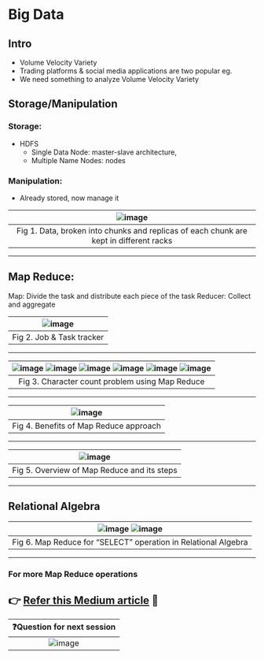 # Big Data
## Intro
- Volume Velocity Variety
- Trading platforms & social media applications are two popular eg.
- We need something to analyze Volume Velocity Variety

## Storage/Manipulation
### Storage: 
- HDFS
  - Single Data Node: master-slave architecture, 
  - Multiple Name Nodes: nodes

### Manipulation:
- Already stored, now manage it
 
| ![image](https://github.com/coder-jkb/Sem7/assets/82302888/47c3be01-9268-4469-9b67-b4d2888d3178) | 
|:--:| 
| Fig 1. Data, broken into chunks and replicas of each chunk are kept in different racks |
---
## Map Reduce:
Map: Divide the task and distribute each piece of the task
Reducer: Collect and aggregate

| ![image](https://github.com/coder-jkb/Sem7/assets/82302888/ef3dbc17-1010-4b1d-96e5-711af35254db) |
|:--:| 
| Fig 2. Job & Task tracker |
---
| ![image](https://github.com/coder-jkb/Sem7/assets/82302888/35952d6b-8741-4417-8498-f2e4c2c4ca8f) ![image](https://github.com/coder-jkb/Sem7/assets/82302888/a1663cdb-ec3f-4228-bbe8-c515299e739e) ![image](https://github.com/coder-jkb/Sem7/assets/82302888/2c0e4cb5-0d6e-48d8-b42a-28d2df43eafa) ![image](https://github.com/coder-jkb/Sem7/assets/82302888/9b83e39e-d7e3-472f-a035-25c95ad757a9) ![image](https://github.com/coder-jkb/Sem7/assets/82302888/b73275f8-c2a3-4586-9487-979ac700263e) ![image](https://github.com/coder-jkb/Sem7/assets/82302888/3ce0884d-ae17-4247-bb1e-396a889738ce) |
|:--:| 
| Fig 3. Character count problem using Map Reduce |
---
| ![image](https://github.com/coder-jkb/Sem7/assets/82302888/95f107b6-9b60-4ca8-b7d7-cbb670f7be78) |
|:--:|
| Fig 4. Benefits of Map Reduce approach |
---
| ![image](https://github.com/coder-jkb/Sem7/assets/82302888/fa9e98f1-0771-42b7-baa3-42be8117005f) |
|:--:|
| Fig 5. Overview of Map Reduce and its steps |
---
## Relational Algebra
| ![image](https://github.com/coder-jkb/Sem7/assets/82302888/a495834f-0bf9-422b-8966-096553a5506a) ![image](https://github.com/coder-jkb/Sem7/assets/82302888/0765223b-8ee5-4b96-aaf2-eabb10cd0a46) |
|:--:|
| Fig 6. Map Reduce for “SELECT” operation in Relational Algebra |
---
### For more Map Reduce operations
👉 [Refer this Medium article](https://medium.com/swlh/relational-operations-using-mapreduce-f49e8bd14e31) 🔗
---
| ❓Question for next session |
|:--:|
| ![image](https://github.com/coder-jkb/Sem7/assets/82302888/b44d6182-ede0-4ae6-b33e-90d033324858) |
